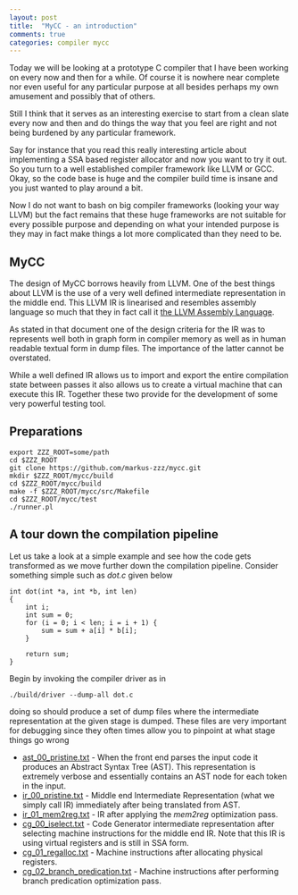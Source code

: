 ```yaml
---
layout: post
title:  "MyCC - an introduction"
comments: true
categories: compiler mycc
---
```

Today we will be looking at a prototype C compiler that I have been working on
every now and then for a while. Of course it is nowhere near complete nor even
useful for any particular purpose at all besides perhaps my own amusement and
possibly that of others.

Still I think that it serves as an interesting exercise to start from a clean
slate every now and then and do things the way that you feel are right and not
being burdened by any particular framework.

Say for instance that you read this really interesting article about
implementing a SSA based register allocator and now you want to try it out. So
you turn to a well established compiler framework like LLVM or GCC. Okay, so
the code base is huge and the compiler build time is insane and you just wanted
to play around a bit.

Now I do not want to bash on big compiler frameworks (looking your way LLVM)
but the fact remains that these huge frameworks are not suitable for every
possible purpose and depending on what your intended purpose is they may in
fact make things a lot more complicated than they need to be.

## MyCC

The design of MyCC borrows heavily from LLVM. One of the best things about LLVM
is the use of a very well defined intermediate representation in the middle
end. This LLVM IR is linearised and resembles assembly language so much that
they in fact call it [the LLVM Assembly
Language](https://llvm.org/docs/LangRef.html).

As stated in that document one of the design criteria for the IR was to
represents well both in graph form in compiler memory as well as in human
readable textual form in dump files. The importance of the latter cannot be
overstated.

While a well defined IR allows us to import and export the entire compilation
state between passes it also allows us to create a virtual machine that can
execute this IR. Together these two provide for the development of some very
powerful testing tool.


## Preparations
```
export ZZZ_ROOT=some/path
cd $ZZZ_ROOT
git clone https://github.com/markus-zzz/mycc.git
mkdir $ZZZ_ROOT/mycc/build
cd $ZZZ_ROOT/mycc/build
make -f $ZZZ_ROOT/mycc/src/Makefile
cd $ZZZ_ROOT/mycc/test
./runner.pl
```

## A tour down the compilation pipeline
Let us take a look at a simple example and see how the code gets transformed as
we move further down the compilation pipeline. Consider something simple such
as *dot.c* given below
```
int dot(int *a, int *b, int len)
{
	int i;
	int sum = 0;
	for (i = 0; i < len; i = i + 1) {
		sum = sum + a[i] * b[i];
	}

	return sum;
}
```
Begin by invoking the compiler driver as in
```
./build/driver --dump-all dot.c
```
doing so should produce a set of dump files where the intermediate
representation at the given stage is dumped. These files are very important for
debugging since they often times allow you to pinpoint at what stage things go
wrong

- [ast_00_pristine.txt]({{site.url}}/download/mycc-an-introduction/ast_00_pristine.txt) -
When the front end parses the input code it produces an Abstract Syntax Tree
(AST). This representation is extremely verbose and essentially contains an AST
node for each token in the input.
- [ir_00_pristine.txt]({{site.url}}/download/mycc-an-introduction/ir_00_pristine.txt) -
Middle end Intermediate Representation (what we simply call IR) immediately
after being translated from AST.
- [ir_01_mem2reg.txt]({{site.url}}/download/mycc-an-introduction/ir_01_mem2reg.txt) -
IR after applying the *mem2reg* optimization pass.
- [cg_00_iselect.txt]({{site.url}}/download/mycc-an-introduction/cg_00_iselect.txt) -
Code Generator intermediate representation after selecting machine instructions
for the middle end IR. Note that this IR is using virtual registers and is
still in SSA form.
- [cg_01_regalloc.txt]({{site.url}}/download/mycc-an-introduction/cg_01_regalloc.txt) -
Machine instructions after allocating physical registers.
- [cg_02_branch_predication.txt]({{site.url}}/download/mycc-an-introduction/cg_02_branch_predication.txt) -
Machine instructions after performing branch predication optimization pass.

